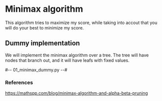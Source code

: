 # Minimax algorithm

This algorithm tries to maximize my score, while taking into accout that 
you will do your best to minimize my score.

## Dummy implementation

We will implement the minimax algorithm over a tree.
The tree will have nodes that branch out, and it will have 
leafs with fixed values.

#-- 01_minimax_dummy.py --#














### References

https://mathspp.com/blog/minimax-algorithm-and-alpha-beta-pruning
